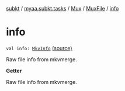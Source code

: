 [subkt](../../../index.md) / [myaa.subkt.tasks](../../index.md) / [Mux](../index.md) / [MuxFile](index.md) / [info](./info.md)

# info

`val info: `[`MkvInfo`](../../../myaa.subkt.tasks.mkvmerge/-mkv-info/index.md) [(source)](https://github.com/Myaamori/SubKt/blob/0.1.7/src/main/kotlin/myaa/subkt/tasks/muxtask.kt#L342)

Raw file info from mkvmerge.

**Getter**

Raw file info from mkvmerge.

